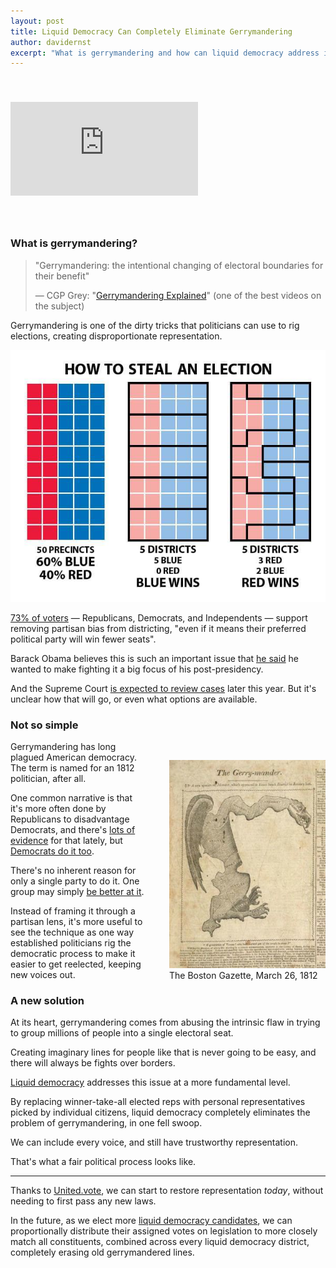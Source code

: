 ```yaml
---
layout: post
title: Liquid Democracy Can Completely Eliminate Gerrymandering
author: davidernst
excerpt: "What is gerrymandering and how can liquid democracy address it?"
---
```


<iframe src="https://www.youtube.com/embed/Mky11UJb9AY" frameborder="0" allowfullscreen style="margin: 40px auto"></iframe>

<br />

### What is gerrymandering?

> "Gerrymandering: the intentional changing of electoral boundaries for their benefit"
>
> — CGP Grey: "[Gerrymandering Explained](https://www.youtube.com/watch?v=Mky11UJb9AY)" (one of the best videos on the subject)

Gerrymandering is one of the dirty tricks that politicians can use to rig elections, creating disproportionate representation.

<img src="/assets/article_images/2017-05-12-liquid-democracy-can-completely-eliminate-gerrymandering/gerrymandering-graphic.jpg" style="">

[73% of voters](http://www.campaignlegalcenter.org/news/press-releases/supermajority-americans-want-supreme-court-limit-partisan-gerrymandering) — Republicans, Democrats, and Independents — support removing partisan bias from districting, "even if it means their preferred political party will win fewer seats".

Barack Obama believes this is such an important issue that [he said](http://www.politico.com/story/2016/10/obama-holder-redistricting-gerrymandering-229868) he wanted to make fighting it a big focus of his post-presidency.

And the Supreme Court [is expected to review cases](https://www.nytimes.com/2017/04/21/us/democrats-gerrymander-supreme-court.html) later this year. But it's unclear how that will go, or even what options are available.

### Not so simple

<style>
@media (max-width: 493px) {
  .center-when-small {
    float: none !important;
    margin: 30px auto 10px !important;
  }
}
</style>

<figure class="image center-when-small" style="float: right; margin: 30px 0 10px 40px;">
  <img src="/assets/article_images/2017-05-12-liquid-democracy-can-completely-eliminate-gerrymandering/original-gerrymandering-photo.jpeg" style="width: 250px;margin-top: 0px;">
  <figcaption>The Boston Gazette, March 26, 1812</figcaption>
</figure>

Gerrymandering has long plagued American democracy. The term is named for an 1812 politician, after all.

One common narrative is that it's more often done by Republicans to disadvantage Democrats, and there's [lots of evidence](/assets/article_images/2017-05-12-liquid-democracy-can-completely-eliminate-gerrymandering/gop-gerrymandering.png)  for that lately, but [Democrats do it too](https://en.wikipedia.org/wiki/Maryland%27s_3rd_congressional_district).

There's no inherent reason for only a single party to do it. One group may simply [be better at it](http://nymag.com/daily/intelligencer/2016/04/gops-house-seats-are-safe-heres-why.html).

Instead of framing it through a partisan lens, it's more useful to see the technique as one way established politicians rig the democratic process to make it easier to get reelected, keeping new voices out.

### A new solution

At its heart, gerrymandering comes from abusing the intrinsic flaw in trying to group millions of people into a single electoral seat.

Creating imaginary lines for people like that is never going to be easy, and there will always be fights over borders.

[Liquid democracy](/2016/09/21/what-is-liquid-democracy/) addresses this issue at a more fundamental level.

By replacing winner-take-all elected reps with personal representatives picked by individual citizens, liquid democracy completely eliminates the problem of gerrymandering, in one fell swoop.

We can include every voice, and still have trustworthy representation.

That's what a fair political process looks like.

-----

Thanks to [United.vote](/2017/11/06/announcing-united-vote/), we can start to restore representation *today*, without needing to first pass any new laws.

In the future, as we elect more [liquid democracy candidates](/2017/07/04/running-liquid-democracy-candidates/), we can proportionally distribute their assigned votes on legislation to more closely match all constituents, combined across every liquid democracy district, completely erasing old gerrymandered lines.
